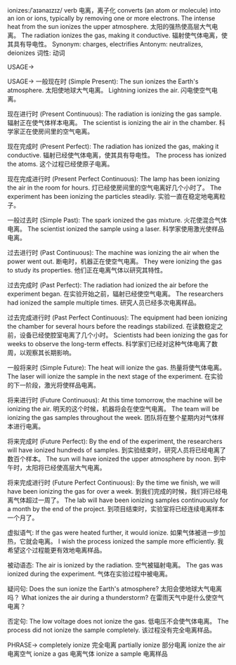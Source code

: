 ionizes:/ˈaɪənaɪzɪz/
verb
电离，离子化
converts (an atom or molecule) into an ion or ions, typically by removing one or more electrons.
The intense heat from the sun ionizes the upper atmosphere.  太阳的强热使高层大气电离。
The radiation ionizes the gas, making it conductive.  辐射使气体电离，使其具有导电性。
Synonym: charges, electrifies
Antonym: neutralizes, deionizes
词性: 动词

USAGE->

USAGE->
一般现在时 (Simple Present):
The sun ionizes the Earth's atmosphere. 太阳使地球大气电离。
Lightning ionizes the air. 闪电使空气电离。

现在进行时 (Present Continuous):
The radiation is ionizing the gas sample. 辐射正在使气体样本电离。
The scientist is ionizing the air in the chamber.  科学家正在使房间里的空气电离。

现在完成时 (Present Perfect):
The radiation has ionized the gas, making it conductive. 辐射已经使气体电离，使其具有导电性。
The process has ionized the atoms.  这个过程已经使原子电离。


现在完成进行时 (Present Perfect Continuous):
The lamp has been ionizing the air in the room for hours.  灯已经使房间里的空气电离好几个小时了。
The experiment has been ionizing the particles steadily.  实验一直在稳定地电离粒子。


一般过去时 (Simple Past):
The spark ionized the gas mixture. 火花使混合气体电离。
The scientist ionized the sample using a laser. 科学家使用激光使样品电离。


过去进行时 (Past Continuous):
The machine was ionizing the air when the power went out.  断电时，机器正在使空气电离。
They were ionizing the gas to study its properties.  他们正在电离气体以研究其特性。


过去完成时 (Past Perfect):
The radiation had ionized the air before the experiment began.  在实验开始之前，辐射已经使空气电离。
The researchers had ionized the sample multiple times.  研究人员已经多次电离样品。

过去完成进行时 (Past Perfect Continuous):
The equipment had been ionizing the chamber for several hours before the readings stabilized.  在读数稳定之前，设备已经使腔室电离了几个小时。
Scientists had been ionizing the gas for weeks to observe the long-term effects.  科学家们已经对这种气体电离了数周，以观察其长期影响。


一般将来时 (Simple Future):
The heat will ionize the gas.  热量将使气体电离。
The laser will ionize the sample in the next stage of the experiment.  在实验的下一阶段，激光将使样品电离。


将来进行时 (Future Continuous):
At this time tomorrow, the machine will be ionizing the air.  明天的这个时候，机器将会在使空气电离。
The team will be ionizing the gas samples throughout the week.  团队将在整个星期内对气体样本进行电离。


将来完成时 (Future Perfect):
By the end of the experiment, the researchers will have ionized hundreds of samples.  到实验结束时，研究人员将已经电离了数百个样本。
The sun will have ionized the upper atmosphere by noon.  到中午时，太阳将已经使高层大气电离。


将来完成进行时 (Future Perfect Continuous):
By the time we finish, we will have been ionizing the gas for over a week.  到我们完成的时候，我们将已经电离气体超过一周了。
The lab will have been ionizing samples continuously for a month by the end of the project.  到项目结束时，实验室将已经连续电离样本一个月了。



虚拟语气:
If the gas were heated further, it would ionize.  如果气体被进一步加热，它就会电离。
I wish the process ionized the sample more efficiently.  我希望这个过程能更有效地电离样品。


被动语态:
The air is ionized by the radiation.  空气被辐射电离。
The gas was ionized during the experiment.  气体在实验过程中被电离。

疑问句:
Does the sun ionize the Earth's atmosphere?  太阳会使地球大气电离吗？
What ionizes the air during a thunderstorm?  在雷雨天气中是什么使空气电离？


否定句:
The low voltage does not ionize the gas.  低电压不会使气体电离。
The process did not ionize the sample completely.  该过程没有完全电离样品。



PHRASE->
completely ionize 完全电离
partially ionize 部分电离
ionize the air 电离空气
ionize a gas 电离气体
ionize a sample 电离样品


